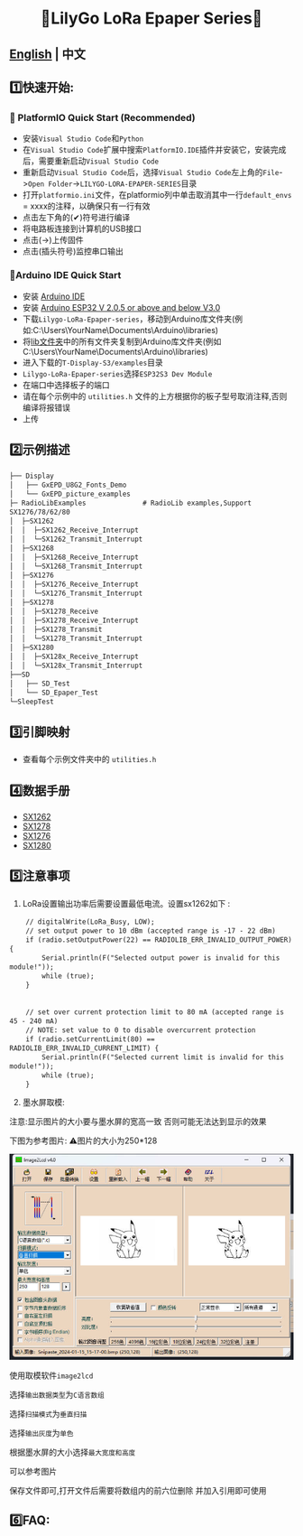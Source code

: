 <h1 align = "center">🌟LilyGo LoRa Epaper Series🌟</h1>

## **[English](./README.MD) | 中文**

## 1️⃣快速开始:

### 🍇 PlatformIO Quick Start (Recommended)

- 安装`Visual Studio Code`和`Python`
- 在`Visual Studio Code`扩展中搜索`PlatformIO.IDE`插件并安装它，安装完成后，需要重新启动`Visual Studio Code`
- 重新启动`Visual Studio Code`后，选择`Visual Studio Code`左上角的`File`->`Open Folder`->`LILYGO-LORA-EPAPER-SERIES`目录
- 打开`platformio.ini`文件，在platformio列中单击取消其中一行`default_envs` = xxxx的注释，以确保只有一行有效
- 点击左下角的(✔)符号进行编译
- 将电路板连接到计算机的USB接口
- 点击(→)上传固件
- 点击(插头符号)监控串口输出


### 🍈Arduino IDE Quick Start
- 安装 [Arduino IDE](https://www.arduino.cc/en/software)
- 安装 [Arduino ESP32 V 2.0.5 or above and below V3.0](https://docs.espressif.com/projects/arduino-esp32/en/latest/)
- 下载`Lilygo-LoRa-Epaper-series`，移动到Arduino库文件夹(例如:C:\Users\YourName\Documents\Arduino\libraries)
- 将[lib文件夹](./lib/)中的所有文件夹复制到Arduino库文件夹(例如C:\Users\YourName\Documents\Arduino\libraries)
- 进入下载的`T-Display-S3/examples`目录
- `Lilygo-LoRa-Epaper-series`选择`ESP32S3 Dev Module`
- 在端口中选择板子的端口
- 请在每个示例中的 `utilities.h` 文件的上方根据你的板子型号取消注释,否则编译将报错误
- 上传


## 2️⃣示例描述

```
├── Display        
│   ├── GxEPD_U8G2_Fonts_Demo
│   └── GxEPD_picture_examples
├─ RadioLibExamples              # RadioLib examples,Support SX1276/78/62/80
│  ├─SX1262
│  │  ├─SX1262_Receive_Interrupt
│  │  └─SX1262_Transmit_Interrupt
│  ├─SX1268
│  │  ├─SX1268_Receive_Interrupt
│  │  └─SX1268_Transmit_Interrupt
│  ├─SX1276
│  │  ├─SX1276_Receive_Interrupt
│  │  └─SX1276_Transmit_Interrupt
│  ├─SX1278
│  │  ├─SX1278_Receive
│  │  ├─SX1278_Receive_Interrupt
│  │  ├─SX1278_Transmit
│  │  └─SX1278_Transmit_Interrupt
│  ├─SX1280
│  │  ├─SX128x_Receive_Interrupt
│  │  └─SX128x_Transmit_Interrupt
├──SD        
│   ├── SD_Test
│   └── SD_Epaper_Test
└─SleepTest
```


## 3️⃣引脚映射

- 查看每个示例文件夹中的 `utilities.h`


## 4️⃣数据手册
- [SX1262](https://www.semtech.com/products/wireless-rf/lora-transceivers/sx1262)
- [SX1278](https://www.semtech.com/products/wireless-rf/lora-transceivers/sx1278)
- [SX1276](https://www.semtech.com/products/wireless-rf/lora-transceivers/sx1276)
- [SX1280](https://www.semtech.cn/products/wireless-rf/lora-connect/sx1280)


## 5️⃣注意事项

1. LoRa设置输出功率后需要设置最低电流。设置sx1262如下 :

```
    // digitalWrite(LoRa_Busy, LOW);
    // set output power to 10 dBm (accepted range is -17 - 22 dBm)
    if (radio.setOutputPower(22) == RADIOLIB_ERR_INVALID_OUTPUT_POWER) {
        Serial.println(F("Selected output power is invalid for this module!"));
        while (true);
    }


    // set over current protection limit to 80 mA (accepted range is 45 - 240 mA)
    // NOTE: set value to 0 to disable overcurrent protection
    if (radio.setCurrentLimit(80) == RADIOLIB_ERR_INVALID_CURRENT_LIMIT) {
        Serial.println(F("Selected current limit is invalid for this module!"));
        while (true);
    }
```
2. 墨水屏取模:

注意:显示图片的大小要与墨水屏的宽高一致 否则可能无法达到显示的效果

下图为参考图片: ⚠️图片的大小为250*128

![product](src\image2lcd.jpg)

使用取模软件`image2lcd`

选择`输出数据类型`为`C语言数组`

选择`扫描模式`为`垂直扫描`

选择`输出灰度`为`单色`

根据墨水屏的大小选择`最大宽度和高度` 

可以参考图片

保存文件即可,打开文件后需要将数组内的前六位删除 并加入引用即可使用



## 6️⃣FAQ:
